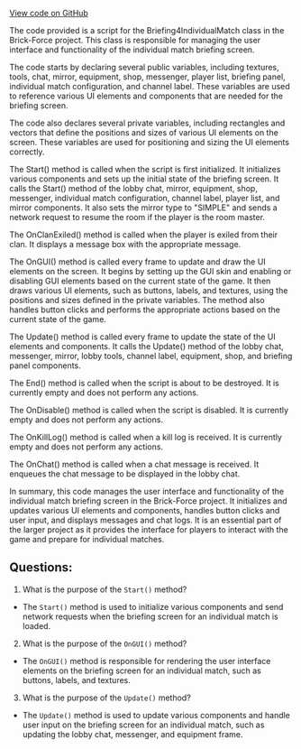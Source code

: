 [View code on GitHub](https://github.com/TieHaxJan/Brick-Force/Assembly-CSharp\Briefing4IndividualMatch.cs)

The code provided is a script for the Briefing4IndividualMatch class in the Brick-Force project. This class is responsible for managing the user interface and functionality of the individual match briefing screen. 

The code starts by declaring several public variables, including textures, tools, chat, mirror, equipment, shop, messenger, player list, briefing panel, individual match configuration, and channel label. These variables are used to reference various UI elements and components that are needed for the briefing screen.

The code also declares several private variables, including rectangles and vectors that define the positions and sizes of various UI elements on the screen. These variables are used for positioning and sizing the UI elements correctly.

The Start() method is called when the script is first initialized. It initializes various components and sets up the initial state of the briefing screen. It calls the Start() method of the lobby chat, mirror, equipment, shop, messenger, individual match configuration, channel label, player list, and mirror components. It also sets the mirror type to "SIMPLE" and sends a network request to resume the room if the player is the room master.

The OnClanExiled() method is called when the player is exiled from their clan. It displays a message box with the appropriate message.

The OnGUI() method is called every frame to update and draw the UI elements on the screen. It begins by setting up the GUI skin and enabling or disabling GUI elements based on the current state of the game. It then draws various UI elements, such as buttons, labels, and textures, using the positions and sizes defined in the private variables. The method also handles button clicks and performs the appropriate actions based on the current state of the game.

The Update() method is called every frame to update the state of the UI elements and components. It calls the Update() method of the lobby chat, messenger, mirror, lobby tools, channel label, equipment, shop, and briefing panel components.

The End() method is called when the script is about to be destroyed. It is currently empty and does not perform any actions.

The OnDisable() method is called when the script is disabled. It is currently empty and does not perform any actions.

The OnKillLog() method is called when a kill log is received. It is currently empty and does not perform any actions.

The OnChat() method is called when a chat message is received. It enqueues the chat message to be displayed in the lobby chat.

In summary, this code manages the user interface and functionality of the individual match briefing screen in the Brick-Force project. It initializes and updates various UI elements and components, handles button clicks and user input, and displays messages and chat logs. It is an essential part of the larger project as it provides the interface for players to interact with the game and prepare for individual matches.
## Questions: 
 1. What is the purpose of the `Start()` method?
- The `Start()` method is used to initialize various components and send network requests when the briefing screen for an individual match is loaded.

2. What is the purpose of the `OnGUI()` method?
- The `OnGUI()` method is responsible for rendering the user interface elements on the briefing screen for an individual match, such as buttons, labels, and textures.

3. What is the purpose of the `Update()` method?
- The `Update()` method is used to update various components and handle user input on the briefing screen for an individual match, such as updating the lobby chat, messenger, and equipment frame.